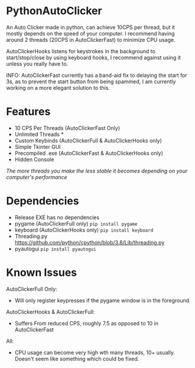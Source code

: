 # PythonAutoClicker
An Auto Clicker made in python, can achieve 10CPS per thread, but it mostly depends on the speed of your computer.
I recommend having around 2 threads (20CPS in AutoClickerFast) to minimize CPU usage.

AutoClickerHooks listens for keystrokes in the background to start/stop/close by using keyboard hooks, I recommend against using it unless you really have to.

INFO: AutoClickerFast currently has a band-aid fix to delaying the start for 3s, as to prevent the start button from being spammed, I am currently working on a more elegant solution to this.

# Features

- 10 CPS Per Threads (AutoClickerFast Only)
- Unlimited Threads *
- Custom Keybinds (AutoClickerFull & AutoClickerHooks only)
- Simple Tkinter GUI
- Precompiled .exe (AutoClickerFast & AutoClickerHooks only)
- Hidden Console


*The more threads you make the less stable it becomes depending on your computer's performance*

# Dependencies

- Release EXE has no dependencies
- pygame (AutoClickerFull only) ```pip install pygame```
- keyboard (AutoClickerHooks only) ```pip install keyboard```
- Threading.py https://github.com/python/cpython/blob/3.8/Lib/threading.py
- pyautogui ```pip install pyautogui```

# Known Issues

AutoClickerFull Only:
- Will only register keypresses if the pygame window is in the foreground

AutoClickerHooks & AutoClickerFull:
- Suffers From reduced CPS, roughly 7.5 as opposed to 10 in AutoClickerFast

All:
- CPU usage can become very high wth many threads, 10+ usually. Doesn't seem like something which could be fixed.

